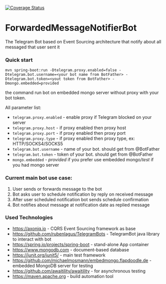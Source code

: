 [![Coverage Status](https://coveralls.io/repos/github/massita99/ForwardedMessageNotifierBot/badge.svg?branch=master)](https://coveralls.io/github/massita99/ForwardedMessageNotifierBot?branch=master)

# ForwardedMessageNotifierBot
The Telegram Bot based on Event Sourcing architecture that notify about all messaged that user sent it

### Quick start

`mvn spring-boot:run -Dtelegram.proxy.enabled=false -Dtelegram.bot.username=<your bot name from BotFather> -Dtelegram.bot.token=<yout token from BotFather> -Dmongo.embedded=provided`

the command run bot on embedded mongo server without proxy with your bot token.

All parameter list:
* `telegram.proxy.enabled` - enable proxy if Telegram blocked on your server
* `telegram.proxy.host` - if proxy enabled then proxy host
* `telegram.proxy.port` - if proxy enabled then proxy port
* `telegram.proxy.type` - if proxy enabled then proxy type, ex: HTTP/SOCKS4/SOCKS5
* `telegram.bot.username` - name of your bot. should get from @BotFather
* `telegram.bot.token` - token of your bot. should get from @BotFather
* `mongo.embedded` - *provided* if you prefer use embedded mongo/*test* if you had mongo server

### Current main bot use case:
1. User sends or forwards message to the bot
2. Bot asks user to schedule notification by reply on received message
3. After user scheduled notification bot sends schedule confirmation
4. Bot notifies about message at notification date as replied message 

### Used Technologies
* https://axoniq.io - CQRS Event Sourcing framework as base
* https://github.com/rubenlagus/TelegramBots - TelegramBot java library to interact with bot
* https://spring.io/projects/spring-boot - stand-alone App container
* https://www.mongodb.com - document-based database
* https://junit.org/junit5/ - main test framework
* https://github.com/michaelmosmann/embedmongo.flapdoodle.de - embedded MongoDB server for testing
* https://github.com/awaitility/awaitility - for asynchronous testing
* https://maven.apache.org - build automation tool

 
